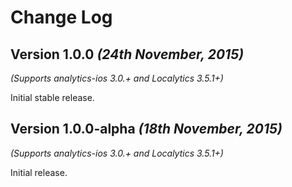 Change Log
==========

Version 1.0.0 *(24th November, 2015)*
-------------------------------------------
*(Supports analytics-ios 3.0.+ and Localytics 3.5.1+)*

Initial stable release.


Version 1.0.0-alpha *(18th November, 2015)*
-------------------------------------------
*(Supports analytics-ios 3.0.+ and Localytics 3.5.1+)*

Initial release.
